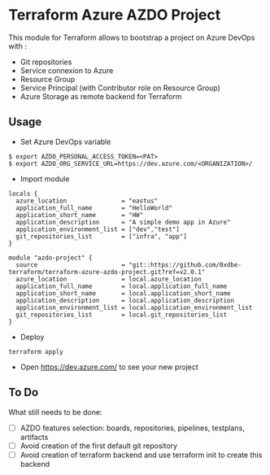 # Terraform Azure AZDO Project

This module for Terraform allows to bootstrap a project on Azure DevOps with :

- Git repositories
- Service connexion to Azure
- Resource Group
- Service Principal (with Contributor role on Resource Group)
- Azure Storage as remote backend for Terraform

## Usage

- Set Azure DevOps variable

```console
$ export AZDO_PERSONAL_ACCESS_TOKEN=<PAT>
$ export AZDO_ORG_SERVICE_URL=https://dev.azure.com/<ORGANIZATION>/
```

- Import module

```hcl
locals {
  azure_location               = "eastus"
  application_full_name        = "HelloWorld"
  application_short_name       = "HW"
  application_description      = "A simple demo app in Azure"
  application_environment_list = ["dev","test"]
  git_repositories_list        = ["infra", "app"]
}

module "azdo-project" {
  source                       = "git::https://github.com/0xdbe-terraform/terraform-azure-azdo-project.git?ref=v2.0.1"
  azure_location               = local.azure_location
  application_full_name        = local.application_full_name
  application_short_name       = local.application_short_name
  application_description      = local.application_description
  application_environment_list = local.application_environment_list
  git_repositories_list        = local.git_repositories_list
}
```

- Deploy

```
terraform apply
```

- Open https://dev.azure.com/ to see your new project

## To Do

What still needs to be done:

- [ ] AZDO features selection: boards, repositories, pipelines, testplans, artifacts
- [ ] Avoid creation of the first default git repository
- [ ] Avoid creation of terraform backend and use terraform init to create this backend
